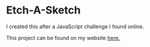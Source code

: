 # Etch-A-Sketch

I created this after a JavaScript challenge I found online.

This project can be found on my website <a target="_blank" href="http://devanshdesai.com/projects/Etch-A-Sketch/index.html">here.</a>
